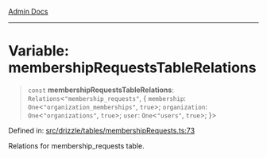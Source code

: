 [Admin Docs](/)

***

# Variable: membershipRequestsTableRelations

> `const` **membershipRequestsTableRelations**: `Relations`\<`"membership_requests"`, \{ `membership`: `One`\<`"organization_memberships"`, `true`\>; `organization`: `One`\<`"organizations"`, `true`\>; `user`: `One`\<`"users"`, `true`\>; \}\>

Defined in: [src/drizzle/tables/membershipRequests.ts:73](https://github.com/PurnenduMIshra129th/talawa-api/blob/121a22b3ddb398bf77a0d89bb0bf3c4462b4730c/src/drizzle/tables/membershipRequests.ts#L73)

Relations for membership_requests table.
